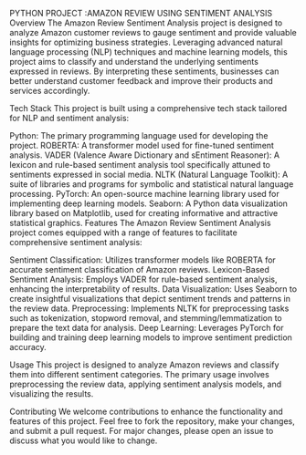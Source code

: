 PYTHON PROJECT :AMAZON REVIEW USING SENTIMENT ANALYSIS
Overview
The Amazon Review Sentiment Analysis project is designed to analyze Amazon customer reviews to gauge sentiment and provide valuable insights for optimizing business strategies. Leveraging advanced natural language processing (NLP) techniques and machine learning models, this project aims to classify and understand the underlying sentiments expressed in reviews. By interpreting these sentiments, businesses can better understand customer feedback and improve their products and services accordingly.

Tech Stack
This project is built using a comprehensive tech stack tailored for NLP and sentiment analysis:

Python: The primary programming language used for developing the project.
ROBERTA: A transformer model used for fine-tuned sentiment analysis.
VADER (Valence Aware Dictionary and sEntiment Reasoner): A lexicon and rule-based sentiment analysis tool specifically attuned to sentiments expressed in social media.
NLTK (Natural Language Toolkit): A suite of libraries and programs for symbolic and statistical natural language processing.
PyTorch: An open-source machine learning library used for implementing deep learning models.
Seaborn: A Python data visualization library based on Matplotlib, used for creating informative and attractive statistical graphics.
Features
The Amazon Review Sentiment Analysis project comes equipped with a range of features to facilitate comprehensive sentiment analysis:

Sentiment Classification: Utilizes transformer models like ROBERTA for accurate sentiment classification of Amazon reviews.
Lexicon-Based Sentiment Analysis: Employs VADER for rule-based sentiment analysis, enhancing the interpretability of results.
Data Visualization: Uses Seaborn to create insightful visualizations that depict sentiment trends and patterns in the review data.
Preprocessing: Implements NLTK for preprocessing tasks such as tokenization, stopword removal, and stemming/lemmatization to prepare the text data for analysis.
Deep Learning: Leverages PyTorch for building and training deep learning models to improve sentiment prediction accuracy.

Usage
This project is designed to analyze Amazon reviews and classify them into different sentiment categories. The primary usage involves preprocessing the review data, applying sentiment analysis models, and visualizing the results.

Contributing
We welcome contributions to enhance the functionality and features of this project. Feel free to fork the repository, make your changes, and submit a pull request. For major changes, please open an issue to discuss what you would like to change.
